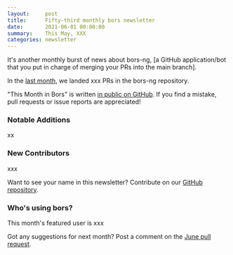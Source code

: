 ```yaml
---
layout:     post
title:      Fifty-third monthly bors newsletter
date:       2021-06-01 00:00:00
summary:    This May, XXX
categories: newsletter
---
```


It's another monthly burst of news about bors-ng, [a GitHub application/bot that you put in charge of merging your PRs into the main branch].

In the [last month](https://github.com/bors-ng/bors-ng/pulls?q=is%3Apr+is%3Amerged+closed%3A2021-04-01..2021-04-30),
we landed xxx PRs in the bors-ng repository.

"This Month in Bors" is written [in public on GitHub][GitHub for TMiB].
If you find a mistake, pull requests or issue reports are appreciated!

[GitHub for TMiB]: https://github.com/bors-ng/bors-ng.github.io


### Notable Additions

xx


### New Contributors

xxx

Want to see your name in this newsletter? Contribute on our [GitHub repository](https://github.com/bors-ng/bors-ng).


### Who's using bors?

This month's featured user is xxx

Got any suggestions for next month?
Post a comment on the [June pull request](https://github.com/bors-ng/bors-ng.github.io/pull/142).
